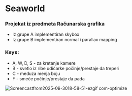 # Seaworld

### Projekat iz predmeta Računarska grafika

* Iz grupe A implementiran skybox
* Iz grupe B implementiran normal i parallax mapping

### Keys:

  * A, W, D, S - za kretanje kamere
  * B - svetlo iz ribe udičarke počinje/prestaje da treperi
  * C - meduza menja boju
  * F - smeće počinje/prestaje da pada


![Screencastfrom2025-09-3018-58-51-ezgif com-optimize](https://github.com/user-attachments/assets/3b44ea5d-6272-4373-a221-b87e534aada2)
